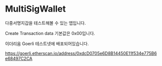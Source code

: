 # MultiSigWallet
 다중서명지갑을 테스트해볼 수 있는 앱입니다.

Create Transaction data 기본값은 0x00입니다.

이더리움 Goerli 테스트넷에 배포되어있습니다.

https://goerli.etherscan.io/address/0xdcD0705e6D8B14450E11f534e775B6e68497C2CA

